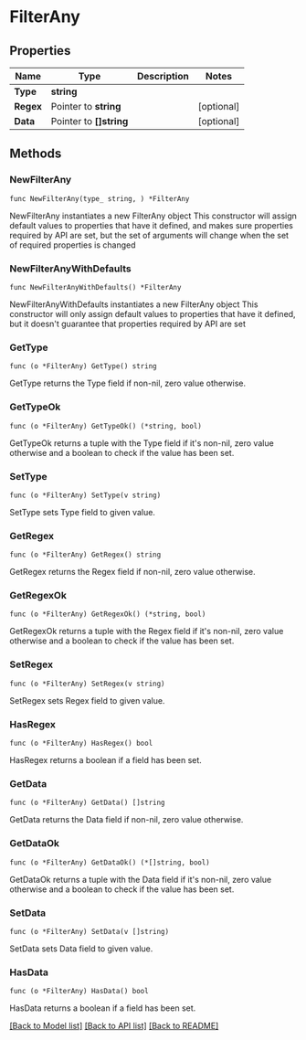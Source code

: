 # FilterAny

## Properties

Name | Type | Description | Notes
------------ | ------------- | ------------- | -------------
**Type** | **string** |  | 
**Regex** | Pointer to **string** |  | [optional] 
**Data** | Pointer to **[]string** |  | [optional] 

## Methods

### NewFilterAny

`func NewFilterAny(type_ string, ) *FilterAny`

NewFilterAny instantiates a new FilterAny object
This constructor will assign default values to properties that have it defined,
and makes sure properties required by API are set, but the set of arguments
will change when the set of required properties is changed

### NewFilterAnyWithDefaults

`func NewFilterAnyWithDefaults() *FilterAny`

NewFilterAnyWithDefaults instantiates a new FilterAny object
This constructor will only assign default values to properties that have it defined,
but it doesn't guarantee that properties required by API are set

### GetType

`func (o *FilterAny) GetType() string`

GetType returns the Type field if non-nil, zero value otherwise.

### GetTypeOk

`func (o *FilterAny) GetTypeOk() (*string, bool)`

GetTypeOk returns a tuple with the Type field if it's non-nil, zero value otherwise
and a boolean to check if the value has been set.

### SetType

`func (o *FilterAny) SetType(v string)`

SetType sets Type field to given value.


### GetRegex

`func (o *FilterAny) GetRegex() string`

GetRegex returns the Regex field if non-nil, zero value otherwise.

### GetRegexOk

`func (o *FilterAny) GetRegexOk() (*string, bool)`

GetRegexOk returns a tuple with the Regex field if it's non-nil, zero value otherwise
and a boolean to check if the value has been set.

### SetRegex

`func (o *FilterAny) SetRegex(v string)`

SetRegex sets Regex field to given value.

### HasRegex

`func (o *FilterAny) HasRegex() bool`

HasRegex returns a boolean if a field has been set.

### GetData

`func (o *FilterAny) GetData() []string`

GetData returns the Data field if non-nil, zero value otherwise.

### GetDataOk

`func (o *FilterAny) GetDataOk() (*[]string, bool)`

GetDataOk returns a tuple with the Data field if it's non-nil, zero value otherwise
and a boolean to check if the value has been set.

### SetData

`func (o *FilterAny) SetData(v []string)`

SetData sets Data field to given value.

### HasData

`func (o *FilterAny) HasData() bool`

HasData returns a boolean if a field has been set.


[[Back to Model list]](../README.md#documentation-for-models) [[Back to API list]](../README.md#documentation-for-api-endpoints) [[Back to README]](../README.md)


